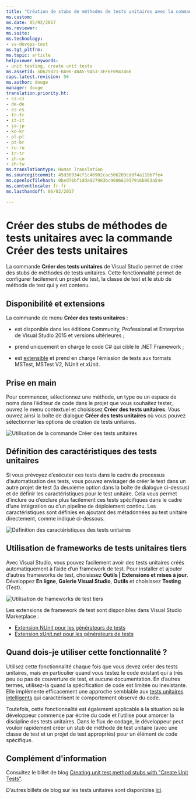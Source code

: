 ```yaml
---
title: "Création de stubs de méthodes de tests unitaires avec la commande Créer des tests unitaires | Microsoft Docs"
ms.custom: 
ms.date: 05/02/2017
ms.reviewer: 
ms.suite: 
ms.technology:
- vs-devops-test
ms.tgt_pltfrm: 
ms.topic: article
helpviewer_keywords:
- unit testing, create unit tests
ms.assetid: 5D625021-BA96-48A5-9453-3EF6F0943466
caps.latest.revision: 56
ms.author: douge
manager: douge
translation.priority.ht:
- cs-cz
- de-de
- es-es
- fr-fr
- it-it
- ja-jp
- ko-kr
- pl-pl
- pt-br
- ru-ru
- tr-tr
- zh-cn
- zh-tw
ms.translationtype: Human Translation
ms.sourcegitcommit: 45d36934cf1c46902cac566203cddf4a118b7fe4
ms.openlocfilehash: 0bed76bf1dda027983bc960661937916b063a54e
ms.contentlocale: fr-fr
ms.lasthandoff: 06/02/2017

---
```

# <a name="create-unit-test-method-stubs-with-the-create-unit-tests-command"></a>Créer des stubs de méthodes de tests unitaires avec la commande Créer des tests unitaires

La commande **Créer des tests unitaires** de Visual Studio permet de créer des stubs de méthodes de tests unitaires. Cette fonctionnalité permet de configurer facilement un projet de test, la classe de test et le stub de méthode de test qui y est contenu. 

## <a name="availability-and-extensions"></a>Disponibilité et extensions

La commande de menu **Créer des tests unitaires** :

* est disponible dans les éditions Community, Professional et Enterprise de Visual Studio 2015 et versions ultérieures ;

* prend uniquement en charge le code C# qui cible le .NET Framework ;

* est [extensible](#extend-framework) et prend en charge l’émission de tests aux formats MSTest, MSTest V2, NUnit et xUnit.

## <a name="get-started"></a>Prise en main

Pour commencer, sélectionnez une méthode, un type ou un espace de noms dans l’éditeur de code dans le projet que vous souhaitez tester, ouvrez le menu contextuel et choisissez **Créer des tests unitaires**. Vous ouvrez ainsi la boîte de dialogue **Créer des tests unitaires** où vous pouvez sélectionner les options de création de tests unitaires.

![Utilisation de la commande Créer des tests unitaires](media/createunittestcommand.png)

## <a name="setting-unit-test-traits"></a>Définition des caractéristiques des tests unitaires

Si vous prévoyez d’exécuter ces tests dans le cadre du processus d’automatisation des tests, vous pouvez envisager de créer le test dans un autre projet de test (la deuxième option dans la boîte de dialogue ci-dessus) et de définir les caractéristiques pour le test unitaire. Cela vous permet d’inclure ou d’exclure plus facilement ces tests spécifiques dans le cadre d’une intégration ou d’un pipeline de déploiement continu. Les caractéristiques sont définies en ajoutant des métadonnées au test unitaire directement, comme indiqué ci-dessous. 

![Définition des caractéristiques des tests unitaires](media/createunittest.png)

<a name="extend-framework"></a>
## <a name="using-third-party-unit-test-frameworks"></a>Utilisation de frameworks de tests unitaires tiers

Avec Visual Studio, vous pouvez facilement avoir des tests unitaires créés automatiquement à l’aide d’un framework de test. Pour installer et ajouter d’autres frameworks de test, choisissez **Outils | Extensions et mises à jour**.
Développez **En ligne**, **Galerie Visual Studio**, **Outils** et choisissez **Testing** (Test). 

![Utilisation de frameworks de test tiers](media/createunittestfx.png)

Les extensions de framework de test sont disponibles dans Visual Studio Marketplace :

* [Extension NUnit pour les générateurs de tests](https://marketplace.visualstudio.com/items?itemName=NUnitDevelopers.TestGeneratorNUnitextension)
* [Extension xUnit.net pour les générateurs de tests](https://marketplace.visualstudio.com/items?itemName=BradWilson.xUnitnetTestExtensions)

## <a name="when-should-i-use-this-feature"></a>Quand dois-je utiliser cette fonctionnalité ?

Utilisez cette fonctionnalité chaque fois que vous devez créer des tests unitaires, mais en particulier quand vous testez le code existant qui a très peu ou pas de couverture de test, et aucune documentation. En d’autres termes, utilisez-la quand la spécification de code est limitée ou inexistante. Elle implémente efficacement une approche semblable aux [tests unitaires intelligents](http://blogs.msdn.com/b/visualstudioalm/archive/2014/11/19/introducing-smart-unit-tests.aspx) qui caractérisent le comportement observé du code.

Toutefois, cette fonctionnalité est également applicable à la situation où le développeur commence par écrire du code et l’utilise pour amorcer la discipline des tests unitaires. Dans le flux de codage, le développeur peut vouloir rapidement créer un stub de méthode de test unitaire (avec une classe de test et un projet de test appropriés) pour un élément de code spécifique. 

## <a name="more-information"></a>Complément d'information

Consultez le billet de blog [Creating unit test method stubs with "Create Unit Tests"](https://blogs.msdn.microsoft.com/visualstudioalm/2015/03/06/creating-unit-test-method-stubs-with-create-unit-tests/).

D’autres billets de blog sur les tests unitaires sont disponibles [ici](https://blogs.msdn.microsoft.com/visualstudioalm/tag/unit-testing/).

